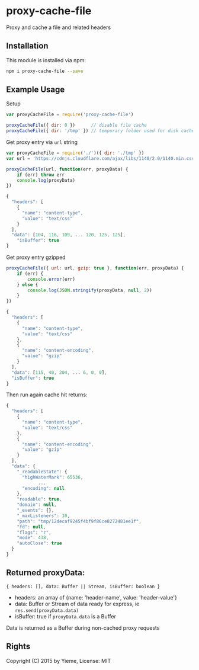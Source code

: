 # proxy-cache-file

Proxy and cache a file and related headers

<!-- [![build status](https://secure.travis-ci.org/yieme/proxy-cache-file.png)](http://travis-ci.org/yieme/proxy-cache-file) -->

## Installation

This module is installed via npm:

```sh
npm i proxy-cache-file --save
```

## Example Usage

Setup

```js
var proxyCacheFile = require('proxy-cache-file')

proxyCacheFile({ dir: 0 })      // disable file cache
proxyCacheFile({ dir: '/tmp' }) // temporary folder used for disk cache, default
```

Get proxy entry via ```url``` string

```js
var proxyCacheFile = require('./')({ dir: './tmp' })
var url = 'https://cdnjs.cloudflare.com/ajax/libs/1140/2.0/1140.min.css'

proxyCacheFile(url, function(err, proxyData) {
	if (err) throw err
	console.log(proxyData)
})
```

```js
{
  "headers": [
    {
      "name": "content-type",
      "value": "text/css"
    }
  ],
  "data": [104, 116, 109, ... 120, 125, 125],
	"isBuffer": true
}
```


Get proxy entry gzipped

```js
proxyCacheFile({ url: url, gzip: true }, function(err, proxyData) {
	if (err) {
		console.error(err)
	} else {
		console.log(JSON.stringify(proxyData, null, 2))
	}
})
```

```js
{
  "headers": [
    {
      "name": "content-type",
      "value": "text/css"
    },
    {
      "name": "content-encoding",
      "value": "gzip"
    }
  ],
  "data": [115, 40, 204, ... 6, 0, 0],
  "isBuffer": true
}
```

Then run again cache hit returns:

```js
{
  "headers": [
    {
      "name": "content-type",
      "value": "text/css"
    },
    {
      "name": "content-encoding",
      "value": "gzip"
    }
  ],
  "data": {
    "_readableState": {
      "highWaterMark": 65536,
			...
      "encoding": null
    },
    "readable": true,
    "domain": null,
    "_events": {},
    "_maxListeners": 10,
    "path": "tmp/12decaf9245f4bf9f86ce8272481ee1f",
    "fd": null,
    "flags": "r",
    "mode": 438,
    "autoClose": true
  }
}
```

## Returned proxyData:

```{ headers: [], data: Buffer || Stream, isBuffer: boolean }```

- headers: an array of {name: 'header-name', value: 'header-value'}
- data: Buffer or Stream of data ready for express, ie ```res.send(proxyData.data)```
- isBuffer: true if ```proxyData.data``` is a Buffer

Data is returned as a Buffer during non-cached proxy requests

## Rights

Copyright (C) 2015 by Yieme, License: MIT
